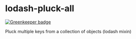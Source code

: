 # lodash-pluck-all

[![Greenkeeper badge](https://badges.greenkeeper.io/AndreasPizsa/lodash-pluck-all.svg)](https://greenkeeper.io/)

Pluck multiple keys from a collection of objects (lodash mixin)
